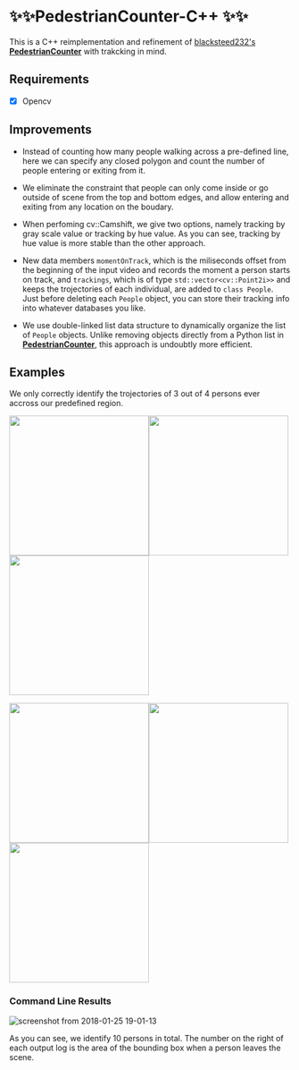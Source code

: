 # :sparkles::sparkles:**PedestrianCounter-C++** :sparkles::sparkles:
This is a C++ reimplementation and refinement of [blacksteed232's **PedestrianCounter**](https://github.com/blacksteed232/PedestrianCounter) with trakcking in mind. 

## Requirements
- [x] Opencv
## Improvements
* Instead of counting how many people walking across a pre-defined line, here we can specify any closed polygon and count the number of people entering or exiting from it. 

* We eliminate the constraint that people can only come inside or go outside of scene from the top and bottom edges, and allow entering and exiting from any location on the boudary.
* When perfoming cv::Camshift, we give two options, namely tracking by gray scale value or tracking by hue value. As you can see, tracking by hue value is more stable than the other approach.
* New data members `momentOnTrack`, which is the miliseconds offset from the beginning of the input video and records the moment a person starts on track, and `trackings`, which is of type `std::vector<cv::Point2i>>` and keeps the trojectories of each individual, are added to `class People`. Just before deleting each `People` object, you can store their tracking info into whatever databases you like.
* We use double-linked list data structure to dynamically organize the list of `People` objects. Unlike removing objects directly from a Python list in [**PedestrianCounter**](https://github.com/blacksteed232/PedestrianCounter), this approach is undoubtly more efficient. 

## Examples
We only correctly identify the trojectories of 3 out of 4 persons ever accross our predefined region.

<img src="https://user-images.githubusercontent.com/26423200/35379054-c459b77c-01ef-11e8-8f0a-a8a158f3ea03.jpg" width="250"><img src="https://user-images.githubusercontent.com/26423200/35379195-46d82972-01f0-11e8-8f0d-04a9a3d837f8.jpg" width="250">
<img src="https://user-images.githubusercontent.com/26423200/35379222-5b77d44a-01f0-11e8-967a-06f1e2732dff.jpg" width="250">

<img src="https://user-images.githubusercontent.com/26423200/35379205-4cd6b6c2-01f0-11e8-8ac3-4d26ab70c605.jpg" width="250"><img src="https://user-images.githubusercontent.com/26423200/35379219-5847769a-01f0-11e8-977a-1ce2652153ad.jpg" width="250"><img src="https://user-images.githubusercontent.com/26423200/35379225-5dec7a32-01f0-11e8-822e-4dc25cb71709.jpg" width="250">

### Command Line Results

![screenshot from 2018-01-25 19-01-13](https://user-images.githubusercontent.com/26423200/35385074-287bd0d4-0202-11e8-807b-37ab7b512836.png)

As you can see, we identify 10 persons in total. The number on the right of each output log is the area of the bounding box when a person leaves the scene.
